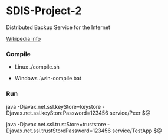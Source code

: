# SDIS-Project-2
Distributed Backup Service for the Internet

[Wikipedia info](https://en.wikipedia.org/wiki/Chord_(peer-to-peer))

### Compile

* Linux
    ./compile.sh

* Windows
    .\win-compile.bat

### Run

java -Djavax.net.ssl.keyStore=keystore -Djavax.net.ssl.keyStorePassword=123456 service/Peer $@

java -Djavax.net.ssl.trustStore=truststore -Djavax.net.ssl.trustStorePassword=123456 service/TestApp $@
